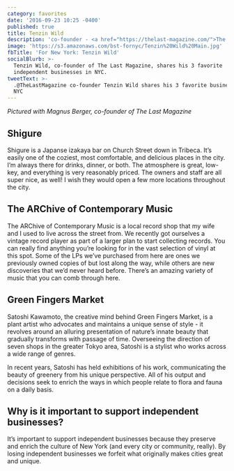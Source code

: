 ```yaml
---
category: favorites
date: '2016-09-23 10:25 -0400'
published: true
title: Tenzin Wild
description: 'co-founder - <a href="https://thelast-magazine.com/">The Last Magazine </a>'
image: 'https://s3.amazonaws.com/bst-fornyc/Tenzin%20Wild%20Main.jpg'
fbTitle: 'For New York: Tenzin Wild'
socialBlurb: >-
  Tenzin Wild, co-founder of The Last Magazine, shares his 3 favorite
  independent businesses in NYC.
tweetText: >-
  .@TheLastMagazine co-founder Tenzin Wild shares his 3 favorite businesses in
  NYC
---
```

_Pictured with Magnus Berger, co-founder of The Last Magazine_

## Shigure
Shigure is a Japanse izakaya bar on Church Street down in Tribeca. It’s easily one of the coziest, most comfortable, and delicious places in the city. I’m always there for drinks, dinner, or both. The atmosphere is great, low-key, and everything is very reasonably priced. The owners and staff are all super nice, as well! I wish they would open a few more locations throughout the city.

## The ARChive of Contemporary Music
The ARChive of Contemporary Music is a local record shop that my wife and I used to live across the street from. We recently got ourselves a vintage record player as part of a larger plan to start collecting records. You can really find anything you’re looking for in the vast selection of vinyl at this spot. Some of the LPs we’ve purchased from here are ones we previously owned copies of but lost along the way, while others are new discoveries that we’d never heard before. There’s an amazing variety of music that you can comb through here.

## Green Fingers Market
Satoshi Kawamoto, the creative mind behind Green Fingers Market, is a plant artist who advocates and maintains a unique sense of style - it revolves around an alluring presentation of nature’s innate beauty that gradually transforms with passage of time. Overseeing the direction of seven shops in the greater Tokyo area, Satoshi is a stylist who works across a wide range of genres. 

In recent years, Satoshi has held exhibitions of his work, communicating the beauty of greenery from his unique perspective. All of his output and decisions seek to enrich the ways in which people relate to flora and fauna on a daily basis. 

## Why is it important to support independent businesses?
It’s important to support independent businesses because they preserve and enrich the culture of New York (and every city or community, really). By losing independent businesses we forfeit what originally makes cities great and unique.
